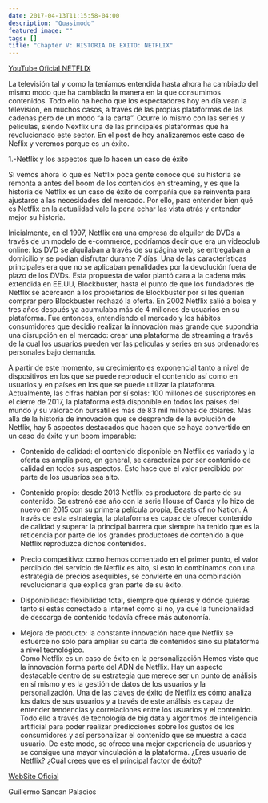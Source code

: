 ```yaml
---
date: 2017-04-13T11:15:58-04:00
description: "Quasimodo"
featured_image: ""
tags: []
title: "Chapter V: HISTORIA DE EXITO: NETFLIX"
---
```



[YouTube Oficial NETFLIX](https://www.youtube.com/channel/UC5ZiUaIJ2b5dYBYGf5iEUrA)

La televisión tal y como la teníamos entendida hasta ahora ha cambiado del mismo modo que ha cambiado la manera en la que consumimos contenidos. Todo ello ha hecho que los espectadores hoy en día vean la televisión, en muchos casos, a través de las propias plataformas de las cadenas pero de un modo “a la carta”. Ocurre lo mismo con las series y películas, siendo Nexflix una de las principales plataformas que ha revolucionado este sector. En el post de hoy analizaremos este caso de Neflix y veremos porque es un éxito.
     
1.-Netflix y los aspectos que lo hacen un caso de éxito
 
Si vemos ahora lo que es Netflix poca gente conoce que su historia se remonta a antes del boom de los contenidos en streaming, y es que la historia de Netflix es un caso de éxito de compañía que se reinventa para ajustarse a las necesidades del mercado. Por ello, para entender bien qué es Netflix en la actualidad vale la pena echar las vista atrás y entender mejor su historia.

Inicialmente, en el 1997, Netflix era una empresa de alquiler de DVDs a través de un modelo de e-commerce, podríamos decir que era un videoclub online: los DVD se alquilaban a través de su página web, se entregaban a domicilio y se podían disfrutar durante 7 días. Una de las características principales era que no se aplicaban penalidades por la devolución fuera de plazo de los DVDs. Esta propuesta de valor plantó cara a la cadena más extendida en EE.UU, Blockbuster, hasta el punto de que los fundadores de Netflix se acercaron a los propietarios de Blockbuster por si les querían comprar pero Blockbuster rechazó la oferta. 
En 2002 Netflix salió a bolsa y tres años después ya acumulaba más de 4 millones de usuarios en su plataforma. Fue entonces, entendiendo el mercado y los hábitos consumidores que decidió realizar la innovación más grande que supondría una disrupción en el mercado: crear una plataforma de streaming a través de la cual los usuarios pueden ver las películas y series en sus ordenadores personales bajo demanda.
 
A partir de este momento, su crecimiento es exponencial tanto a nivel de dispositivos en los que se puede reproducir el contenido así como en usuarios y en países en los que se puede utilizar la plataforma.    
Actualmente, las cifras hablan por sí solas: 100 millones de suscriptores en el cierre de 2017, la plataforma está disponible en todos los países del mundo y su valoración bursátil es más de 83 mil millones de dólares.
Más allá de la historia de innovación que se desprende de la evolución de Netflix, hay 5 aspectos destacados que hacen que se haya convertido en un caso de éxito y un boom imparable:

- Contenido de calidad: el contenido disponible en Netflix es variado y la oferta es amplia pero, en general, se caracteriza por ser contenido de calidad en todos sus aspectos. Esto hace que el valor percibido por parte de los usuarios sea alto. 
 
- Contenido propio: desde 2013 Netflix es productora de parte de su contenido. Se estrenó ese año con la serie House of Cards y lo hizo de nuevo en 2015 con su primera película propia, Beasts of no Nation. A través de esta estrategia, la plataforma es capaz de ofrecer contenido de calidad y superar la principal barrera que siempre ha tenido que es la reticencia por parte de los grandes productores de contenido a que Netflix reproduzca dichos contenidos.
  
- Precio competitivo: como hemos comentado en el primer punto, el valor percibido del servicio de Netflix es alto, si esto lo combinamos con una estrategia de precios asequibles, se convierte en una combinación revolucionaria que explica gran parte de su éxito.

- Disponibilidad: flexibilidad total, siempre que quieras y dónde quieras tanto si estás conectado a internet como si no, ya que la funcionalidad de descarga de contenido todavía ofrece más autonomía.

- Mejora de producto: la constante innovación hace que Netflix se esfuerce no solo para ampliar su carta de contenidos sino su plataforma a nivel tecnológico.  
Como Netflix es un caso de éxito en la personalización 
Hemos visto que la innovación forma parte del ADN de Netflix. Hay un aspecto destacable dentro de su estrategia que merece ser un punto de análisis en sí mismo y es la gestión de datos de los usuarios y la personalización. 
Una de las claves de éxito de Netflix es cómo analiza los datos de sus usuarios y a través de este análisis es capaz de entender tendencias y correlaciones entre los usuarios y el contenido. Todo ello a través de tecnología de big data y algoritmos de inteligencia artificial para poder realizar predicciones sobre los gustos de los consumidores y así personalizar el contenido que se muestra a cada usuario.  De este modo, se ofrece una mejor experiencia de usuarios y se consigue una mayor vinculación a la plataforma. 
¿Eres usuario de Netflix? ¿Cuál crees que es el principal factor de éxito?

[WebSite Oficial](https://www.netflix.com/ec/)

Guillermo Sancan Palacios

